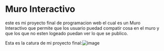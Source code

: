 # Muro Interactivo
este es mi proyecto final de programacion web  el  cual es un Muro Interactivo que permite que los usuario puedad compatir cosa en el muro y que los que no esten logeado puedan ver lo que se publico.

Esta es la catura de mi proyecto final:![image](https://user-images.githubusercontent.com/95459237/164050344-1175433c-c67d-453d-9a54-4754cbd4d122.png)
